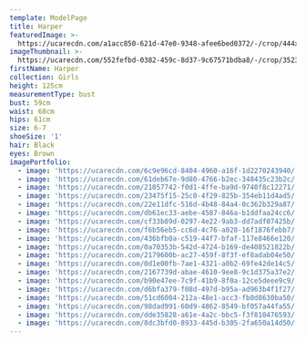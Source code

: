 ```yaml
---
template: ModelPage
title: Harper
featuredImage: >-
  https://ucarecdn.com/a1acc850-621d-47e0-9348-afee6bed0372/-/crop/444x309/0,0/-/preview/
imageThumbnail: >-
  https://ucarecdn.com/552fefbd-0382-459c-8d37-9c67571bdba8/-/crop/3523x5335/666,353/-/preview/
firstName: Harper
collection: Girls
height: 125cm
measurementType: bust
bust: 59cm
waist: 68cm
hips: 61cm
size: 6-7
shoeSize: '1'
hair: Black
eyes: Brown
imagePortfolio:
  - image: 'https://ucarecdn.com/6c9e96cd-8404-4960-a16f-1d2270243940/'
  - image: 'https://ucarecdn.com/61deb67e-9d80-4766-b2ec-348435c23b2c/'
  - image: 'https://ucarecdn.com/21057742-f0d1-4ffe-ba9d-9740f8c12271/'
  - image: 'https://ucarecdn.com/23475f15-25c0-4f29-825b-354eb11d4ad5/'
  - image: 'https://ucarecdn.com/22e11dfc-516d-4b48-84a4-0c362b329a87/'
  - image: 'https://ucarecdn.com/db61ec33-aebe-4587-846a-b1ddfaa24cc6/'
  - image: 'https://ucarecdn.com/cf33b89d-0297-4e22-9ab3-dd7adf07425b/'
  - image: 'https://ucarecdn.com/f6b56eb5-cc6d-4c76-a028-16f1876febb7/'
  - image: 'https://ucarecdn.com/436bfb0a-c519-44f7-bfaf-117e8466e120/'
  - image: 'https://ucarecdn.com/0a70353b-542d-4724-b169-de408521822b/'
  - image: 'https://ucarecdn.com/2179600b-ac27-459f-8f3f-ef8adab04e50/'
  - image: 'https://ucarecdn.com/0d1e00fb-7ae1-4321-a0b2-69fe42de14c5/'
  - image: 'https://ucarecdn.com/2167739d-abae-4610-9ee8-9c1d375a37e2/'
  - image: 'https://ucarecdn.com/b90e47ee-7c9f-41b9-8f0a-12ce5deee9c9/'
  - image: 'https://ucarecdn.com/d6bfa379-f08d-497d-b95a-ad963b4f1f27/'
  - image: 'https://ucarecdn.com/51cd6004-212a-48e1-acc3-fb0d8630ba50/'
  - image: 'https://ucarecdn.com/98dad991-60d9-4862-8549-bf057a44fa55/'
  - image: 'https://ucarecdn.com/dde35828-a61e-4a2c-bbc5-f3f810476593/'
  - image: 'https://ucarecdn.com/8dc3bfd0-8933-445d-b305-2fa650a14d50/'
---
```


